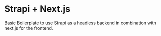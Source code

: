 # Strapi + Next.js
Basic Boilerplate to use Strapi as a headless backend in combination with next.js for the frontend.